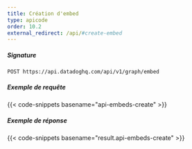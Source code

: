 ```yaml
---
title: Création d'embed
type: apicode
order: 10.2
external_redirect: /api/#create-embed
---
```


##### Signature
`POST https://api.datadoghq.com/api/v1/graph/embed`
##### Exemple de requête
{{< code-snippets basename="api-embeds-create" >}}
##### Exemple de réponse
{{< code-snippets basename="result.api-embeds-create" >}}
